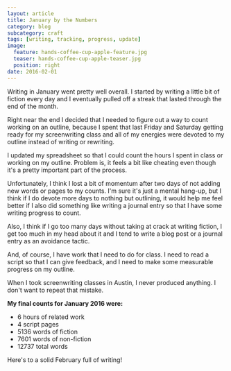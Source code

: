 ```yaml
---
layout: article
title: January by the Numbers
category: blog 
subcategory: craft
tags: [writing, tracking, progress, update]
image:
  feature: hands-coffee-cup-apple-feature.jpg
  teaser: hands-coffee-cup-apple-teaser.jpg
  position: right
date: 2016-02-01
---
```


Writing in January went pretty well overall. I started by writing a little bit of fiction every day and I eventually pulled off a streak that lasted through the end of the month.

Right near the end I decided that I needed to figure out a way to count working on an outline, because I spent that last Friday and Saturday getting ready for my screenwriting class and all of my energies were devoted to my outline instead of writing or rewriting.

I updated my spreadsheet so that I could count the hours I spent in class or working on my outline. Problem is, it feels a bit like cheating even though it's a pretty important part of the process.

Unfortunately, I think I lost a bit of momentum after two days of not adding new words or pages to my counts. I'm sure it's just a mental hang-up, but I think if I do devote more days to nothing but outlining, it would help me feel better if I also did something like writing a journal entry so that I have some writing progress to count.

Also, I think if I go too many days without taking at crack at writing fiction, I get too much in my head about it and I tend to write a blog post or a journal entry as an avoidance tactic.

And, of course, I have work that I need to do for class. I need to read a script so that I can give feedback, and I need to make some measurable progress on my outline.

When I took screenwriting classes in Austin, I never produced anything. I don't want to repeat that mistake.

**My final counts for January 2016 were:**

- 6 hours of related work
- 4 script pages
- 5136 words of fiction
- 7601 words of non-fiction
- 12737 total words

Here's to a solid February full of writing!